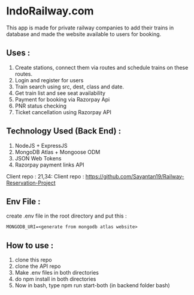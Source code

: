 # IndoRailway.com

This app is made for private railway companies to add their trains in database and made the website available to users for booking.

## Uses : 
1. Create stations, connect them via routes and schedule trains on these routes.
2. Login and register for users
3. Train search using src, dest, class and date.
4. Get train list and see seat availability
5. Payment for booking via Razorpay Api
6. PNR status checking
7. Ticket cancellation using Razorpay API

## Technology Used (Back End) : 

1. NodeJS + ExpressJS
2. MongoDB Atlas + Mongoose ODM
3. JSON Web Tokens
4. Razorpay payment links API

Client repo : 21,34: Client repo : https://github.com/Sayantan19/Railway-Reservation-Project

## Env File : 
create .env file in the root directory and put this :
```
MONGODB_URI=<generate from mongodb atlas website>
```

## How to use : 
1. clone this repo
2. clone the API repo
3. Make .env files in both directories
4. do npm install in both directories
5. Now in bash, type npm run start-both (in backend folder bash)


